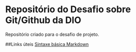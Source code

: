 # Repositório do Desafio sobre Git/Github da DIO
Repositório criado para o desafio de projeto.

##Links úteis
[Sintaxe básica Markdown](https://www.markdownguide.org/basic-syntax)
